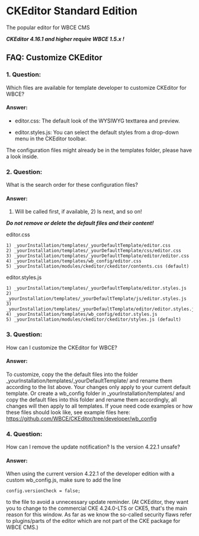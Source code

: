 # CKEditor Standard Edition

The popular editor for WBCE CMS

***CKEditor 4.16.1 and higher require WBCE 1.5.x !***

## FAQ: Customize CKEditor

### 1. Question:

Which files are available for template developer to customize CKEditor for WBCE?

#### Answer:

+ editor.css:
The default look of the WYSIWYG texttarea and preview.

+ editor.styles.js:
You can select the default styles from a drop-down menu in the CKEditor toolbar.

The configuration files might already be in the templates folder, please have a look inside.

### 2. Question:

What is the search order for these configuration files?

#### Answer:

1) Will be called first, if available, 2) Is next, and so on!

***Do not remove or delete the default files and their content!***

editor.css
```
1) _yourInstallation/templates/_yourDefaultTemplate/editor.css
2) _yourInstallation/templates/_yourDefaultTemplate/css/editor.css
3) _yourInstallation/templates/_yourDefaultTemplate/editor/editor.css
4) _yourInstallation/templates/wb_config/editor.css
5) _yourInstallation/modules/ckeditor/ckeditor/contents.css (default)
```

editor.styles.js
```
1) _yourInstallation/templates/_yourDefaultTemplate/editor.styles.js
2) _yourInstallation/templates/_yourDefaultTemplate/js/editor.styles.js
3) _yourInstallation/templates/_yourDefaultTemplate/editor/editor.styles.js
4) _yourInstallation/templates/wb_config/editor.styles.js
5) _yourInstallation/modules/ckeditor/ckeditor/styles.js (default)
```

### 3. Question:

How can I customize the CKEditor for WBCE?

#### Answer:

To customize, copy the the default files into the folder _yourInstallation/templates/_yourDefaultTemplate/ and rename them according to the list above. Your changes only apply to your current default template.
Or create a wb_config folder in _yourInstallation/templates/ and copy the default files into this folder and rename them accordingly, all changes will then apply to all templates.
If youe need code examples or how these files should look like, see example files here: https://github.com/WBCE/CKEditor/tree/developer/wb_config

### 4. Question:

How can I remove the update notification? Is the version 4.22.1 unsafe?

#### Answer:

 When using the current version 4.22.1 of the developer edition with a custom wb_config.js, make sure to add the line
```
config.versionCheck = false;
```
to the file to avoid a unnecessary update reminder. (At CKEditor, they want you to change to the commercial CKE 4.24.0-LTS or CKE5, that's the main reason for this window. As far as we know the so-called security flaws refer to plugins/parts of the editor which are not part of the CKE package for WBCE CMS.) 

